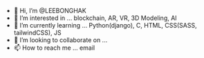 - 👋 Hi, I’m @LEEBONGHAK
- 👀 I’m interested in ... blockchain, AR, VR, 3D Modeling, AI
- 🌱 I’m currently learning ... Python(django), C, HTML, CSS(SASS, tailwindCSS), JS
- 💞️ I’m looking to collaborate on ...
- 📫 How to reach me ... email

<!---
LEEBONGHAK/LEEBONGHAK is a ✨ special ✨ repository because its `README.md` (this file) appears on your GitHub profile.
You can click the Preview link to take a look at your changes.
--->
